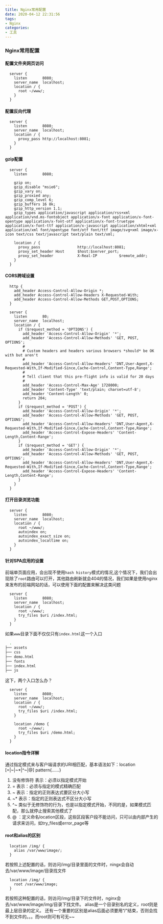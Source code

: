 ```yaml
---
title: Nginx常用配置
date: 2020-04-12 22:31:56
tags:
- Nginx
categories:
- 工具
---
```


### Nginx常用配置

#### 配置文件夹网页访问

```apacheconf
  server {
    listen       8080;
    server_name  localhost;
    location / {
      root ~/www/;
    }
  }
```

<!-- more -->
#### 配置反向代理

```apacheconf
  server {
    listen       8080;
    server_name  localhost;
    location / {
      proxy_pass http://localhost:8081;
    }
  }
```

#### gzip配置

```apacheconf
  server {
    listen       8080;

    gzip on;
    gzip_disable "msie6";
    gzip_vary on;
    gzip_proxied any;
    gzip_comp_level 6;
    gzip_buffers 16 8k;
    gzip_http_version 1.1;
    gzip_types application/javascript application/rss+xml application/vnd.ms-fontobject application/x-font application/x-font-opentype application/x-font-otf application/x-font-truetype application/x-font-ttf application/x-javascript application/xhtml+xml application/xml font/opentype font/otf font/ttf image/svg+xml image/x-icon text/css text/javascript text/plain text/xml;

    location / {
      proxy_pass                 http://localhost:8081;
      proxy_set_header Host      $host:$server_port;
      proxy_set_header           X-Real-IP          $remote_addr;
    }
  }
```

#### CORS跨域设置

```apacheconf
  http {
    add_header Access-Control-Allow-Origin *;
    add_header Access-Control-Allow-Headers X-Requested-With;
    add_header Access-Control-Allow-Methods GET,POST,OPTIONS;
  }
```
```apacheconf
  server {
    listen       80;
    server_name  localhost;
    location / {
      if ($request_method = 'OPTIONS') {
        add_header 'Access-Control-Allow-Origin' '*';
        add_header 'Access-Control-Allow-Methods' 'GET, POST, OPTIONS';
        #
        # Custom headers and headers various browsers *should* be OK with but aren't
        #
        add_header 'Access-Control-Allow-Headers' 'DNT,User-Agent,X-Requested-With,If-Modified-Since,Cache-Control,Content-Type,Range';
        #
        # Tell client that this pre-flight info is valid for 20 days
        #
        add_header 'Access-Control-Max-Age' 1728000;
        add_header 'Content-Type' 'text/plain; charset=utf-8';
        add_header 'Content-Length' 0;
        return 204;
      }
      if ($request_method = 'POST') {
        add_header 'Access-Control-Allow-Origin' '*';
        add_header 'Access-Control-Allow-Methods' 'GET, POST, OPTIONS';
        add_header 'Access-Control-Allow-Headers' 'DNT,User-Agent,X-Requested-With,If-Modified-Since,Cache-Control,Content-Type,Range';
        add_header 'Access-Control-Expose-Headers' 'Content-Length,Content-Range';
      }
      if ($request_method = 'GET') {
        add_header 'Access-Control-Allow-Origin' '*';
        add_header 'Access-Control-Allow-Methods' 'GET, POST, OPTIONS';
        add_header 'Access-Control-Allow-Headers' 'DNT,User-Agent,X-Requested-With,If-Modified-Since,Cache-Control,Content-Type,Range';
        add_header 'Access-Control-Expose-Headers' 'Content-Length,Content-Range';
      }
    }
  }
```

#### 打开目录浏览功能

```apacheconf
  server {
    listen       8080;
    server_name  localhost;
    location / {
      root ~/www/;
      autoindex on;
      autoindex_exact_size on;
      autoindex_localtime on;
    }
  }
```

#### 针对SPA应用的设置

前端单页面应用，会出现不使用`hash history`模式的情况,这个情况下，我们会出现除了`root`路由可以打开，其他路由刷新就会404的情况，我们如果是使用nginx来发布的前端网站的话，可以使用下面的配置来解决这类问题
```apacheconf
  server {
    listen       8080;
    server_name  localhost;
    location / {
      root ~/www/;
      try_files $uri /index.html;
    }
  }
```
如果`www`目录下面不仅仅只有`index.html`这一个入口
``` bash
  .
├── assets
├── css
├── demo.html
├── fonts
├── index.html
├── js
```
这下，两个入口怎么办？
```apacheconf
  server {
    listen       8080;
    server_name  localhost;
    location / {
      root ~/www/;
      try_files $uri /index.html;
    }

    location /demo {
      root ~/www/;
      try_files $uri /demo.html;
    }
  }
```

#### location指令详解
通过指定模式来与客户端请求的URI相匹配，基本语法如下：location [=|~|~*|^~|@] pattern{……}
1. 没有修饰符 表示：必须以指定模式开始
2. = 表示：必须与指定的模式精确匹配
3. ~ 表示：指定的正则表达式要区分大小写
4. ~* 表示：指定的正则表达式不区分大小写
5. ^~ 类似于无修饰符的行为，也是以指定模式开始，不同的是，如果模式匹配，那么就停止搜索其他模式了
6. @ ：定义命名location区段，这些区段客户段不能访问，只可以由内部产生的请求来访问，如try_files或error_page等

#### root和alias的区别
```apacheconf
  location /img/ {
    alias /var/www/image/;
  }
```
若按照上述配置的话，则访问/img/目录里面的文件时，ningx会自动去/var/www/image/目录找文件
```apacheconf
  location /img/ {
    root /var/www/image;
  }
```
若按照这种配置的话，则访问/img/目录下的文件时，nginx会去/var/www/image/img/目录下找文件。
alias是一个目录别名的定义，root则是最上层目录的定义。
还有一个重要的区别是alias后面必须要用“/”结束，否则会找不到文件的。。。而root则可有可无~~